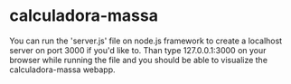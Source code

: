 # calculadora-massa

You can run the 'server.js' file on node.js framework to create a localhost server on port 3000 if you'd like to. 
Than type 127.0.0.1:3000 on your browser while running the file and you should be able to visualize the calculadora-massa webapp.
